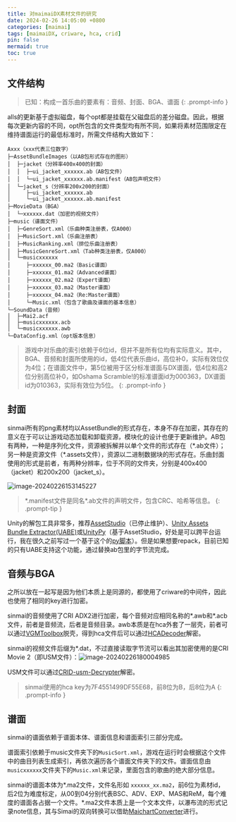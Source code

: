 ```yaml
---
title: 对maimaiDX素材文件的研究
date: 2024-02-26 14:05:00 +0800
categories: [maimai]
tags: [maimaiDX, criware, hca, crid]
pin: false
mermaid: true
toc: true
---
```


## 文件结构

> 已知：构成一首乐曲的要素有：音频、封面、BGA、谱面
{: .prompt-info }

alls的更新基于虚拟磁盘，每个opt都是挂载在父磁盘后的差分磁盘。因此，根据每次更新内容的不同，opt所包含的文件类型均有所不同，如果将素材范围限定在维持谱面运行的最低标准时，所需文件结构大致如下：

```
Axxx（xxx代表三位数字）
├─AssetBundleImages（以AB包形式存在的图形）
│  ├─jacket（分辨率400x400的封面）
│  │  ├─ui_jacket_xxxxxx.ab（AB包文件）
│  │  └─ui_jacket_xxxxxx.ab.manifest（AB包声明文件）
│  └─jacket_s（分辨率200x200的封面）
│     ├─ui_jacket_xxxxxx.ab
│     └─ui_jacket_xxxxxx.ab.manifest
├─MovieData（BGA）
│  └─xxxxxx.dat（加密的视频文件）
├─music（谱面文件）
│  ├─GenreSort.xml（乐曲种类注册表，仅A000）
│  ├─MusicSort.xml（乐曲注册表）
│  ├─MusicRanking.xml（排位乐曲注册表）
│  ├─MusicGenreSort.xml（Tab种类注册表，仅A000）
│  └─musicxxxxxx
│     ├─xxxxxx_00.ma2（Basic谱面）
│     ├─xxxxxx_01.ma2（Advanced谱面）
│     ├─xxxxxx_02.ma2（Expert谱面）
│     ├─xxxxxx_03.ma2（Master谱面）
│     ├─xxxxxx_04.ma2（Re:Master谱面）
│     └─Music.xml（包含了歌曲及谱面的基本信息）
└─SoundData（音频）
│  ├─Mai2.acf
│  ├─musicxxxxxx.acb
│  └─musicxxxxxx.awb
└─DataConfig.xml（opt版本信息）
```

> 游戏中对乐曲的索引依赖于6位id，但并不是所有位均有实际意义。其中，BGA、音频和封面所使用的id，低4位代表乐曲id，高位补0，实际有效位仅为4位；在谱面文件中，第5位被用于区分标准谱面与DX谱面，低4位和高2位分别高位补0，如Oshama Scramble!的标准谱面id为000363，DX谱面id为010363，实际有效位为5位。
{: .prompt-info }



## 封面

sinmai所有的png素材均以AssetBundle的形式存在，本身不存在加密，其存在的意义在于可以让游戏动态加载和卸载资源，模块化的设计也便于更新维护。AB包有两种，一种是序列化文件，资源被拆解并以单个文件的形式存在（\*.ab文件）；另一种是资源文件（\*.assets文件），资源以二进制数据块的形式存在。乐曲封面使用的形式是前者，有两种分辨率，位于不同的文件夹，分别是400x400（jacket）和200x200（jacket_s）。

![image-20240226153145227](/posts/2024-02-26/image-20240226153145227.png)

> \*.manifest文件是同名*.ab文件的声明文件，包含CRC、哈希等信息。
{: .prompt-tip }

Unity的解包工具非常多，推荐[AssetStudio](https://github.com/Perfare/AssetStudio)（已停止维护）、[Unity Assets Bundle Extractor(UABE)](https://github.com/SeriousCache/UABE)或[UnityPy](https://github.com/K0lb3/UnityPy)（基于AssetStudio，好处是可以跨平台运行，我在很久之前写过一个基于这个的[py脚本](https://github.com/HanasakiMana/SinmaiTools/tree/main/assets)）。但是如果想要repack，目前已知的只有UABE支持这个功能，通过替换ab包里的字节流完成。

## 音频与BGA

之所以放在一起写是因为他们本质上是同源的，都使用了criware的中间件，因此也使用了相同的key进行加密。

sinmai的音频使用了CRI ADX2进行加密，每个音频对应相同名称的\*.awb和\*.acb文件，前者是音频流，后者是音频目录。awb本质是在hca外套了一层壳，前者可以通过[VGMToolbox](https://github.com/Manicsteiner/VGMToolbox)脱壳，得到hca文件后可以通过[HCADecoder](https://github.com/Nyagamon/HCADecoder)解密。

sinmai的视频文件后缀为\*.dat，不过直接读取字节流可以看出其加密使用的是CRI Movie 2（即USM文件）：![image-20240226180004985](/posts/2024-02-26/image-20240226180004985.png)

USM文件可以通过[CRID-usm-Decrypter](https://github.com/kokarare1212/CRID-usm-Decrypter)解密。

> sinmai使用的hca key为7F4551499DF55E68，前8位为B，后8位为A
{: .prompt-info }

## 谱面

sinmai的谱面依赖于谱面本体、谱面信息和谱面索引三部分完成。

谱面索引依赖于music文件夹下的```MusicSort.xml```，游戏在运行时会根据这个文件中的曲目列表生成索引，再依次遍历各个谱面文件夹下的文件。谱面信息由```musicxxxxxx```文件夹下的```Music.xml```来记录，里面包含的歌曲的绝大部分信息。

sinmai的谱面本体为\*.ma2文件，文件名形如 ```xxxxxx_xx.ma2```，前6位为素材id，后2位为难度标定，从00到04分别代表BSC、ADV、EXP、MAS和ReM，每个难度的谱面各占据一个文件。\*.ma2文件本质上是一个文本文件，以瀑布流的形式记录note信息，其与Simai的双向转换可以借助[MaichartConverter](https://github.com/Neskol/MaichartConverter)进行。



